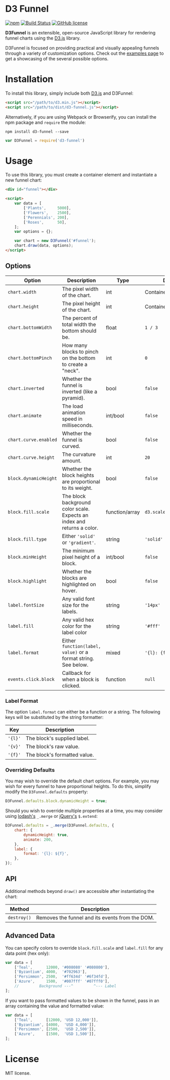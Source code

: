 # D3 Funnel

[![npm](https://img.shields.io/npm/v/d3-funnel.svg?style=flat-square)](https://www.npmjs.com/package/d3-funnel)
[![Build Status](https://img.shields.io/travis/jakezatecky/d3-funnel/master.svg?style=flat-square)](https://travis-ci.org/jakezatecky/d3-funnel)
[![GitHub license](https://img.shields.io/badge/license-MIT-blue.svg?style=flat-square)](https://raw.githubusercontent.com/jakezatecky/d3-funnel/master/LICENSE.txt)

**D3Funnel** is an extensible, open-source JavaScript library for rendering
funnel charts using the [D3.js][d3] library.

D3Funnel is focused on providing practical and visually appealing funnels
through a variety of customization options. Check out the [examples page][examples]
to get a showcasing of the several possible options.

# Installation

To install this library, simply include both [D3.js][d3] and D3Funnel:

``` html
<script src="/path/to/d3.min.js"></script>
<script src="/path/to/dist/d3-funnel.js"></script>
```

Alternatively, if you are using Webpack or Browserify, you can install the npm
package and `require` the module:

```
npm install d3-funnel --save
```

``` javascript
var D3Funnel = require('d3-funnel')
```

# Usage

To use this library, you must create a container element and instantiate a new
funnel chart:

``` html
<div id="funnel"></div>

<script>
    var data = [
        ['Plants',     5000],
        ['Flowers',    2500],
        ['Perennials', 200],
        ['Roses',      50],
    ];
    var options = {};

    var chart = new D3Funnel('#funnel');
    chart.draw(data, options);
</script>
```

## Options

| Option                | Description                                                                 | Type           | Default                 |
| --------------------- | --------------------------------------------------------------------------- | -------------- | ----------------------- |
| `chart.width`         | The pixel width of the chart.                                               | int            | Container's width       |
| `chart.height`        | The pixel height of the chart.                                              | int            | Container's height      |
| `chart.bottomWidth`   | The percent of total width the bottom should be.                            | float          | `1 / 3`                 |
| `chart.bottomPinch`   | How many blocks to pinch on the bottom to create a "neck".                  | int            | `0`                     |
| `chart.inverted`      | Whether the funnel is inverted (like a pyramid).                            | bool           | `false`                 |
| `chart.animate`       | The load animation speed in milliseconds.                                   | int/bool       | `false`                 |
| `chart.curve.enabled` | Whether the funnel is curved.                                               | bool           | `false`                 |
| `chart.curve.height`  | The curvature amount.                                                       | int            | `20`                    |
| `block.dynamicHeight` | Whether the block heights are proportional to its weight.                   | bool           | `false`                 |
| `block.fill.scale`    | The block background color scale. Expects an index and returns a color.     | function/array | `d3.scale.category10()` |
| `block.fill.type`     | Either `'solid'` or `'gradient'`.                                           | string         | `'solid'`               |
| `block.minHeight`     | The minimum pixel height of a block.                                        | int/bool       | `false`                 |
| `block.highlight`     | Whether the blocks are highlighted on hover.                                | bool           | `false`                 |
| `label.fontSize`      | Any valid font size for the labels.                                         | string         | `'14px'`                |
| `label.fill`          | Any valid hex color for the label color                                     | string         | `'#fff'`                |
| `label.format`        | Either `function(label, value)` or a format string. See below.              | mixed          | `'{l}: {f}'`            |
| `events.click.block`  | Callback for when a block is clicked.                                       | function       | `null`                  |

### Label Format

The option `label.format` can either be a function or a string. The following
keys will be substituted by the string formatter:

| Key     | Description                  |
| ------- | ---------------------------- |
| `'{l}'` | The block's supplied label.  |
| `'{v}'` | The block's raw value.       |
| `'{f}'` | The block's formatted value. |

### Overriding Defaults

You may wish to override the default chart options. For example, you may wish
for every funnel to have proportional heights. To do this, simplify modify the
`D3Funnel.defaults` property:

``` javascript
D3Funnel.defaults.block.dynamicHeight = true;
```

Should you wish to override multiple properties at a time, you may consider
using [lodash's][lodash-merge] `_.merge` or [jQuery's][jquery-extend] `$.extend`:

``` javascript
D3Funnel.defaults = _.merge(D3Funnel.defaults, {
	chart: {
		dynamicHeight: true,
		animate: 200,
	},
	label: {
		format: '{l}: ${f}',
	},
});
```

## API

Additional methods beyond `draw()` are accessible after instantiating the chart:

| Method           | Description                                                                 |
| ---------------- | --------------------------------------------------------------------------- |
| `destroy()`      | Removes the funnel and its events from the DOM.                             |

## Advanced Data

You can specify colors to override `block.fill.scale` and `label.fill` for any
data point (hex only):

``` javascript
var data = [
    ['Teal',      12000, '#008080' '#080800'],
    ['Byzantium', 4000,  '#702963'],
    ['Persimmon', 2500,  '#ff634d' '#6f34fd'],
    ['Azure',     1500,  '#007fff' '#07fff0'],
    //         Background ---^         ^--- Label
];
```

If you want to pass formatted values to be shown in the funnel, pass in an array
containing the value and formatted value:

``` javascript
var data = [
    ['Teal',      [12000, 'USD 12,000']],
    ['Byzantium', [4000,  'USD 4,000']],
    ['Persimmon', [2500,  'USD 2,500']],
    ['Azure',     [1500,  'USD 1,500']],
];
```

# License

MIT license.

[d3]: http://d3js.org/
[examples]: http://jakezatecky.github.io/d3-funnel/
[jQuery-extend]: https://api.jquery.com/jquery.extend/
[lodash-merge]: https://lodash.com/docs#merge
